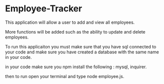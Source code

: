 # Employee-Tracker

This application will allow a user to add and view all employees.

More functions will be added such as the ability to update and delete employees.

To run this applicaiton you must make sure that you have sql connected to your code and make sure you have created a database with the same name in your code.

in your code make sure you npm install the following : mysql, inquirer.

then to run open your terminal and type node employee.js.

